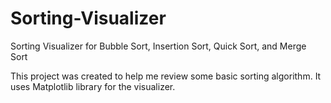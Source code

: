 # Sorting-Visualizer
Sorting Visualizer for Bubble Sort, Insertion Sort, Quick Sort, and Merge Sort

This project was created to help me review some basic sorting algorithm. It uses Matplotlib library for the visualizer.
